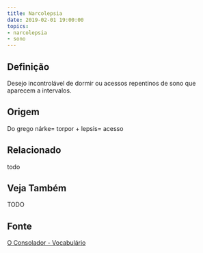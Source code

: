 ```yaml
---
title: Narcolepsia
date: 2019-02-01 19:00:00
topics:
- narcolepsia
- sono
---
```


## Definição
Desejo incontrolável de dormir ou acessos repentinos de sono que aparecem a
intervalos.

## Origem
Do grego nárke= torpor + lepsis= acesso

## Relacionado
todo

## Veja Também
TODO

## Fonte
[O Consolador - Vocabulário](http://www.oconsolador.com.br/linkfixo/vocabulario/principal.html)
